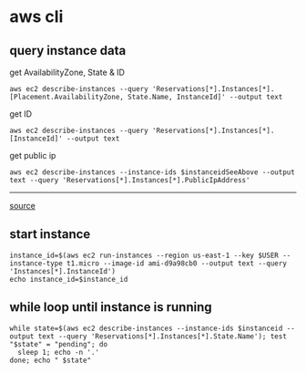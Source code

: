 # aws cli

## query instance data
get AvailabilityZone, State & ID

```
aws ec2 describe-instances --query 'Reservations[*].Instances[*].[Placement.AvailabilityZone, State.Name, InstanceId]' --output text
```

get ID

```
aws ec2 describe-instances --query 'Reservations[*].Instances[*].[InstanceId]' --output text
```

get public ip

```
aws ec2 describe-instances --instance-ids $instanceidSeeAbove --output text --query 'Reservations[*].Instances[*].PublicIpAddress'
```

---

[source](http://alestic.com/2013/11/aws-cli-query)

## start instance
```
instance_id=$(aws ec2 run-instances --region us-east-1 --key $USER --instance-type t1.micro --image-id ami-d9a98cb0 --output text --query 'Instances[*].InstanceId')
echo instance_id=$instance_id
```

## while loop until instance is running
```
while state=$(aws ec2 describe-instances --instance-ids $instanceid --output text --query 'Reservations[*].Instances[*].State.Name'); test "$state" = "pending"; do
  sleep 1; echo -n '.'
done; echo " $state"
```